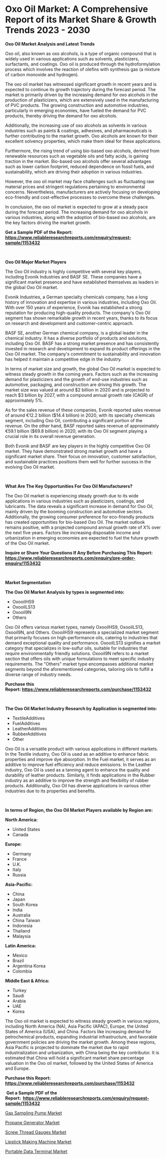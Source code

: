 <p><h1>Oxo Oil Market: A Comprehensive Report of its Market Share & Growth Trends 2023 - 2030</h1></p><p><strong>Oxo Oil Market Analysis and Latest Trends</strong></p>
<p><p>Oxo oil, also known as oxo alcohols, is a type of organic compound that is widely used in various applications such as solvents, plasticizers, surfactants, and coatings. Oxo oil is produced through the hydroformylation process which involves the reaction of olefins with synthesis gas (a mixture of carbon monoxide and hydrogen).</p><p>The oxo oil market has witnessed significant growth in recent years and is expected to continue its growth trajectory during the forecast period. The market is primarily driven by the increasing demand for oxo alcohols in the production of plasticizers, which are extensively used in the manufacturing of PVC products. The growing construction and automotive industries, particularly in emerging economies, have fueled the demand for PVC products, thereby driving the demand for oxo alcohols.</p><p>Additionally, the increasing use of oxo alcohols as solvents in various industries such as paints & coatings, adhesives, and pharmaceuticals is further contributing to the market growth. Oxo alcohols are known for their excellent solvency properties, which make them ideal for these applications.</p><p>Furthermore, the rising trend of using bio-based oxo alcohols, derived from renewable resources such as vegetable oils and fatty acids, is gaining traction in the market. Bio-based oxo alcohols offer several advantages such as lower carbon footprint, reduced dependence on fossil fuels, and sustainability, which are driving their adoption in various industries.</p><p>However, the oxo oil market may face challenges such as fluctuating raw material prices and stringent regulations pertaining to environmental concerns. Nevertheless, manufacturers are actively focusing on developing eco-friendly and cost-effective processes to overcome these challenges.</p><p>In conclusion, the oxo oil market is expected to grow at a steady pace during the forecast period. The increasing demand for oxo alcohols in various industries, along with the adoption of bio-based oxo alcohols, are the key factors driving the market growth.</p></p>
<p><strong>Get a Sample PDF of the Report:&nbsp; <a href="https://www.reliableresearchreports.com/enquiry/request-sample/1153432">https://www.reliableresearchreports.com/enquiry/request-sample/1153432</a></strong></p>
<p>&nbsp;</p>
<p><strong>Oxo Oil Major Market Players</strong></p>
<p><p>The Oxo Oil industry is highly competitive with several key players, including Evonik Industries and BASF SE. These companies have a significant market presence and have established themselves as leaders in the global Oxo Oil market.</p><p>Evonik Industries, a German specialty chemicals company, has a long history of innovation and expertise in various industries, including Oxo Oil. With over 150 years of experience, Evonik has established a strong reputation for producing high-quality products. The company's Oxo Oil segment has shown remarkable growth in recent years, thanks to its focus on research and development and customer-centric approach.</p><p>BASF SE, another German chemical company, is a global leader in the chemical industry. It has a diverse portfolio of products and solutions, including Oxo Oil. BASF has a strong market presence and has consistently invested in research and development to expand its product offerings in the Oxo Oil market. The company's commitment to sustainability and innovation has helped it maintain a competitive edge in the industry.</p><p>In terms of market size and growth, the global Oxo Oil market is expected to witness steady growth in the coming years. Factors such as the increasing demand for plasticizers and the growth of end-use industries such as automotive, packaging, and construction are driving this growth. The market size was valued at around $2 billion in 2020 and is projected to reach $3 billion by 2027, with a compound annual growth rate (CAGR) of approximately 5%.</p><p>As for the sales revenue of these companies, Evonik reported sales revenue of around €12.2 billion ($14.4 billion) in 2020, with its specialty chemicals segment, including Oxo Oil, contributing a significant portion of the revenue. On the other hand, BASF reported sales revenue of approximately €59.1 billion ($69.8 billion) in 2020, with its Oxo Oil segment playing a crucial role in its overall revenue generation.</p><p>Both Evonik and BASF are key players in the highly competitive Oxo Oil market. They have demonstrated strong market growth and have a significant market share. Their focus on innovation, customer satisfaction, and sustainable practices positions them well for further success in the evolving Oxo Oil market.</p></p>
<p>&nbsp;</p>
<p><strong>What Are The Key Opportunities For Oxo Oil Manufacturers?</strong></p>
<p><p>The Oxo Oil market is experiencing steady growth due to its wide applications in various industries such as plasticizers, coatings, and lubricants. The data reveals a significant increase in demand for Oxo Oil, mainly driven by the booming construction and automotive sectors. Additionally, the growing consumer preference for eco-friendly products has created opportunities for bio-based Oxo Oil. The market outlook remains positive, with a projected compound annual growth rate of X% over the next five years. Factors like increasing disposable income and urbanization in emerging economies are expected to fuel the future growth of the Oxo Oil market.</p></p>
<p><strong>Inquire or Share Your Questions If Any Before Purchasing This Report: <a href="https://www.reliableresearchreports.com/enquiry/pre-order-enquiry/1153432">https://www.reliableresearchreports.com/enquiry/pre-order-enquiry/1153432</a></strong></p>
<p>&nbsp;</p>
<p><strong>Market Segmentation</strong></p>
<p><strong>The Oxo Oil Market Analysis by types is segmented into:</strong></p>
<p><ul><li>OxooilHS9</li><li>OxooilLS13</li><li>Oxooil9N</li><li>Others</li></ul></p>
<p><p>Oxo Oil offers various market types, namely OxooilHS9, OxooilLS13, Oxooil9N, and Others. OxooilHS9 represents a specialized market segment that primarily focuses on high-performance oils, catering to industries that demand exceptional quality and performance. OxooilLS13 signifies a market category that specializes in low-sulfur oils, suitable for industries that require environmentally friendly solutions. Oxooil9N refers to a market section that offers oils with unique formulations to meet specific industry requirements. The "Others" market type encompasses additional market segments beyond the aforementioned categories, tailoring oils to fulfill a diverse range of industry needs.</p></p>
<p><strong>Purchase this Report:&nbsp;<a href="https://www.reliableresearchreports.com/purchase/1153432">https://www.reliableresearchreports.com/purchase/1153432</a></strong></p>
<p>&nbsp;</p>
<p><strong>The Oxo Oil Market Industry Research by Application is segmented into:</strong></p>
<p><ul><li>TextileAdditives</li><li>FuelAdditives</li><li>LeatherAdditives</li><li>RubberAdditives</li><li>Other</li></ul></p>
<p><p>Oxo Oil is a versatile product with various applications in different markets. In the Textile industry, Oxo Oil is used as an additive to enhance fabric properties and improve dye absorption. In the Fuel market, it serves as an additive to improve fuel efficiency and reduce emissions. In the Leather industry, Oxo Oil is used as a tanning agent to enhance the quality and durability of leather products. Similarly, it finds applications in the Rubber industry as an additive to improve the strength and flexibility of rubber products. Additionally, Oxo Oil has diverse applications in various other industries due to its properties and benefits.</p></p>
<p>&nbsp;</p>
<p><strong>In terms of Region, the Oxo Oil Market Players available by Region are:</strong></p>
<p>
    <p> <strong> North America: </strong>
        <ul>
            <li>United States</li>
            <li>Canada</li>
        </ul>
        </p> 
    <p> <strong> Europe: </strong>
        <ul>
            <li>Germany</li>
            <li>France</li>
            <li>U.K.</li>
            <li>Italy</li>
            <li>Russia</li>
        </ul>
        </p> 
    <p> <strong> Asia-Pacific: </strong>
        <ul>
            <li>China</li>
            <li>Japan</li>
            <li>South Korea</li>
            <li>India</li>
            <li>Australia</li>
            <li>China Taiwan</li>
            <li>Indonesia</li>
            <li>Thailand</li>
            <li>Malaysia</li>
        </ul>
        </p> 
    <p> <strong> Latin America: </strong>
        <ul>
            <li>Mexico</li>
            <li>Brazil</li>
            <li>Argentina Korea</li>
            <li>Colombia</li>
        </ul>
        </p> 
    <p> <strong> Middle East & Africa: </strong>
        <ul>
            <li>Turkey</li>
            <li>Saudi</li>
            <li>Arabia</li>
            <li>UAE</li>
            <li>Korea</li>
        </ul>
    </p>
    </p>
<p><p>The Oxo oil market is expected to witness steady growth in various regions, including North America (NA), Asia Pacific (APAC), Europe, the United States of America (USA), and China. Factors like increasing demand for petrochemical products, expanding industrial infrastructure, and favorable government policies are driving the market growth. Among these regions, Asia Pacific is projected to dominate the market due to rapid industrialization and urbanization, with China being the key contributor. It is estimated that China will hold a significant market share percentage valuation in the Oxo oil market, followed by the United States of America and Europe.</p></p>
<p><strong>Purchase this Report: <a href="https://www.reliableresearchreports.com/purchase/1153432">https://www.reliableresearchreports.com/purchase/1153432</a></strong></p>
<p>&nbsp;<strong>Get a Sample PDF of the Report:&nbsp;&nbsp;<a href="https://www.reliableresearchreports.com/enquiry/request-sample/1153432">https://www.reliableresearchreports.com/enquiry/request-sample/1153432</a></strong></p>
<p><strong></strong></p>
<p><p><a href="https://medium.com/@marcoslemke2023/gas-sampling-pump-market-trends-forecast-and-competitive-analysis-to-2030-dccfcb00b122">Gas Sampling Pump Market</a></p><p><a href="https://medium.com/@daishawolff/propane-generator-market-insight-market-trends-growth-forecasted-from-2023-to-2030-6db00b6b7a13">Propane Generator Market</a></p><p><a href="https://medium.com/@russpollich/screw-thread-gauges-market-size-cagr-trends-2024-2030-cdd21ead507d">Screw Thread Gauges Market</a></p><p><a href="https://medium.com/@wilmaheaney/lipstick-making-machine-market-size-and-market-trends-complete-industry-overview-2023-to-2030-3728e3cc99f2">Lipstick Making Machine Market</a></p><p><a href="https://medium.com/@siennaferry2023/portable-data-terminal-market-size-reveals-the-best-marketing-channels-in-global-industry-31d313901c29">Portable Data Terminal Market</a></p></p>